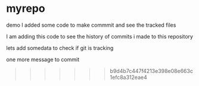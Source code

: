 # myrepo
demo
I added some code to make commmit and see the tracked files

I am adding this code to see the history of commits i made to this repository

lets add somedata to check if git is tracking


one more message to commit
>>>>>>> b9d4b7c447f4213e398e08e663c1efc8a312eae4
